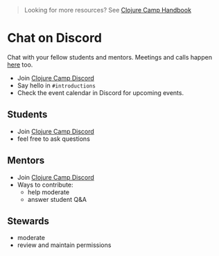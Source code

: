 > Looking for more resources? See [Clojure Camp Handbook](handbook.md)

# Chat on Discord

Chat with your fellow students and mentors. Meetings and calls happen [here](https://discord.gg/aSkAMfq2n5) too.

- Join [Clojure Camp Discord](https://discord.gg/aSkAMfq2n5)
- Say hello in `#introductions`
- Check the event calendar in Discord for upcoming events.

## Students

- Join [Clojure Camp Discord](https://discord.gg/aSkAMfq2n5)
- feel free to ask questions

## Mentors

- Join [Clojure Camp Discord](https://discord.gg/aSkAMfq2n5)
- Ways to contribute:
  - help moderate
  - answer student Q&A

## Stewards

- moderate
- review and maintain permissions

